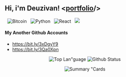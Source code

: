## Hi, i'm Deuzivan! <[portfolio](https://deuzivan-portfolio.vercel.app/)/>
&nbsp; ![Bitcoin](https://img.shields.io/badge/Bitcoin-000?style=for-the-badge&logo=bitcoin&logoColor=white)
&nbsp; ![Python](https://img.shields.io/badge/python-3670A0?style=for-the-badge&logo=python&logoColor=ffdd54)
&nbsp; ![React](https://img.shields.io/badge/react-%2320232a.svg?style=for-the-badge&logo=react&logoColor=%2361DAFB)
&nbsp; <img src="https://img.shields.io/badge/Linux-FCC624?style=for-the-badge&logo=linux&logoColor=black">

#### My Another Github Accounts
- https://bit.ly/3xDgyY9
- https://bit.ly/3Qa0Xpn

<div align="center">

![Top Lan"guage](http://github-profile-summary-cards.vercel.app/api/cards/repos-per-language?username=DeuzivanLima&theme=github_dark)
![Github Status](http://github-profile-summary-cards.vercel.app/api/cards/stats?username=DeuzivanLima&theme=github_dark)

![Summary "Cards](http://github-profile-summary-cards.vercel.app/api/cards/profile-details?username=DeuzivanLima&theme=github_dark)

</div>

